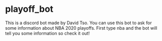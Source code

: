 # playoff_bot

This is a discord bot made by David Tso. You can use this bot to ask for some information about NBA 2020 playoffs. First type nba and the bot will tell you some information so check it out!
